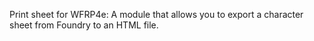 Print sheet for WFRP4e:
A module that allows you to export a character sheet from Foundry to an HTML file.
